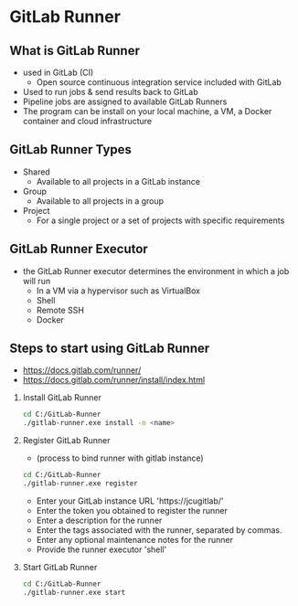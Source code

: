 # GitLab Runner

## What is GitLab Runner
- used in GitLab (CI)
  - Open source continuous integration service included with GitLab
- Used to run jobs & send results back to GitLab
- Pipeline jobs are assigned to available GitLab Runners
- The program can be install on your local machine, a VM, a Docker container and  cloud infrastructure

## GitLab Runner Types
   - Shared
     - Available to all projects in a GitLab instance
   - Group
     - Available to all projects in a group
   - Project
     - For a single project or a set of projects with specific requirements

## GitLab Runner Executor
   - the GitLab Runner executor determines the environment in which a job will run
      - In a VM via a hypervisor such as VirtualBox
      - Shell
      - Remote SSH
      - Docker

## Steps to start using GitLab Runner
   - https://docs.gitlab.com/runner/
   - https://docs.gitlab.com/runner/install/index.html
1. Install GitLab Runner
   
    ```bash
    cd C:/GitLab-Runner
    ./gitlab-runner.exe install -n <name>
    ```

2. Register GitLab Runner
   - (process to bind runner with gitlab instance)
    ```bash
    cd C:/GitLab-Runner
    ./gitlab-runner.exe register
    ```
     - Enter your GitLab instance URL 'https://jcugitlab/'
     - Enter the token you obtained to register the runner
     - Enter a description for the runner
     - Enter the tags associated with the runner, separated by commas.
     - Enter any optional maintenance notes for the runner
     - Provide the runner executor 'shell'

3. Start GitLab Runner
   ```bash
   cd C:/GitLab-Runner
   ./gitlab-runner.exe start
   ```